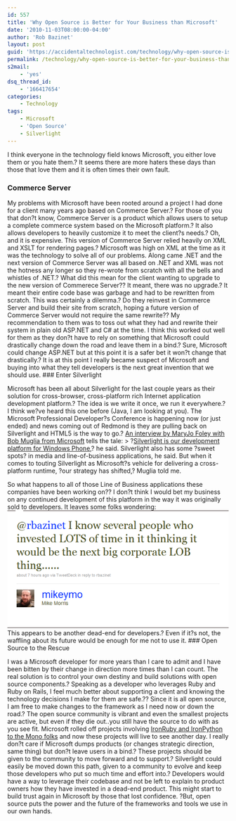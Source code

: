 ```yaml
---
id: 557
title: 'Why Open Source is Better for Your Business than Microsoft'
date: '2010-11-03T08:00:00-04:00'
author: 'Rob Bazinet'
layout: post
guid: 'https://accidentaltechnologist.com/technology/why-open-source-is-better-for-your-business-than-microsoft/'
permalink: /technology/why-open-source-is-better-for-your-business-than-microsoft/
s2mail:
    - 'yes'
dsq_thread_id:
    - '166417654'
categories:
    - Technology
tags:
    - Microsoft
    - 'Open Source'
    - Silverlight
---
```


I think everyone in the technology field knows Microsoft, you either love them or you hate them.? It seems there are more haters these days than those that love them and it is often times their own fault.

### Commerce Server

 My problems with Microsoft have been rooted around a project I had done for a client many years ago based on Commerce Server.? For those of you that don?t know, Commerce Server is a product which allows users to setup a complete commerce system based on the Microsoft platform.? It also allows developers to heavily customize it to meet the client?s needs.? Oh, and it is expensive. This version of Commerce Server relied heavily on XML and XSLT for rendering pages.? Microsoft was high on XML at the time as it was the technology to solve all of our problems. Along came .NET and the next version of Commerce Server was all based on .NET and XML was not the hotness any longer so they re-wrote from scratch with all the bells and whistles of .NET.? What did this mean for the client wanting to upgrade to the new version of Commerece Server?? It meant, there was no upgrade.? It meant their entire code base was garbage and had to be rewritten from scratch. This was certainly a dilemma.? Do they reinvest in Commerce Server and build their site from scratch, hoping a future version of Commerce Server would not require the same rewrite?? My recommendation to them was to toss out what they had and rewrite their system in plain old ASP.NET and C# at the time. I think this worked out well for them as they don?t have to rely on something that Microsoft could drastically change down the road and leave them in a bind.? Sure, Microsoft could change ASP.NET but at this point it is a safer bet it won?t change that drastically.? It is at this point I really became suspect of Microsoft and buying into what they tell developers is the next great invention that we should use. ### Enter Silverlight

 Microsoft has been all about Silverlight for the last couple years as their solution for cross-browser, cross-platform rich Internet application development platform.? The idea is we write it once, we run it everywhere.? I think we?ve heard this one before (Java, I am looking at you). The Microsoft Professional Developer?s Conference is happening now (or just ended) and news coming out of Redmond is they are pulling back on Silverlight and HTML5 is the way to go.? [An interview by MaryJo Foley with Bob Muglia from Microsoft](https://www.zdnet.com/blog/microsoft/microsoft-our-strategy-with-silverlight-has-shifted/7834) tells the tale: > ?[Silverlight is our development platform for Windows Phone](https://www.zdnet.com/blog/microsoft/microsofts-new-pitch-every-net-developer-just-became-a-windows-phone-developer/5316),? he said. Silverlight also has some ?sweet spots? in media and line-of-business applications, he said. But when it comes to touting Silverlight as Microsoft?s vehicle for delivering a cross-platform runtime, ?our strategy has shifted,? Muglia told me.

 So what happens to all of those Line of Business applications these companies have been working on?? I don?t think I would bet my business on any continued development of this platform in the way it was originally sold to developers. It leaves some folks wondering: [![silverlighttweet](/assets/img/2010/11/silverlighttweet_thumb.png "silverlighttweet")](/assets/img/2010/11/silverlighttweet.png) This appears to be another dead-end for developers.? Even if it?s not, the waffling about its future would be enough for me not to use it. ### Open Source to the Rescue

 I was a Microsoft developer for more years than I care to admit and I have been bitten by their change in direction more times than I can count. The real solution is to control your own destiny and build solutions with open source components.? Speaking as a developer who leverages Ruby and Ruby on Rails, I feel much better about supporting a client and knowing the technology decisions I make for them are safe.?? Since it is all open source, I am free to make changes to the framework as I need now or down the road.? The open source community is vibrant and even the smallest projects are active, but even if they die out..you still have the source to do with as you see fit. Microsoft rolled off projects involving [IronRuby and IronPython to the Mono folks](https://tirania.org/blog/archive/2010/Oct-22.html) and now these projects will live to see another day. I really don?t care if Microsoft dumps products (or changes strategic direction, same thing) but don?t leave users in a bind.? These projects should be given to the community to move forward and to support.? Silverlight could easily be moved down this path, given to a community to evolve and keep those developers who put so much time and effort into.? Developers would have a way to leverage their codebase and not be left to explain to product owners how they have invested in a dead-end product. This might start to build trust again in Microsoft by those that lost confidence. ?But, open source puts the power and the future of the frameworks and tools we use in our own hands.